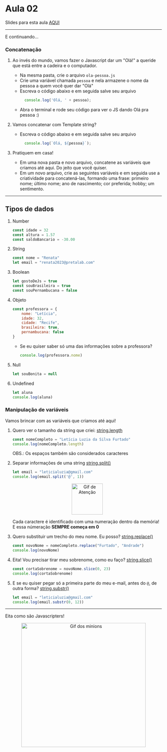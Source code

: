 # Aula 02

Slides para esta aula [AQUI](https://www.canva.com/design/DAFyXgYlRXc/VR70HoJZh4-DICtrnfoiSw/view?utm_content=DAFyXgYlRXc&utm_campaign=designshare&utm_medium=link&utm_source=editor)

---

E continuando...

### Concatenação

1. Ao invés do mundo, vamos fazer o Javascript dar um "Olá!" a queride que está entre a cadeira e o computador.
    - Na mesma pasta, crie o arquivo `ola-pessoa.js`
    - Crie uma variável chamada `pessoa` e nela armazene o nome da pessoa a quem você quer dar "Olá"
    - Escreva o código abaixo e em seguida salve seu arquivo 
      ```javascript
        console.log('Olá, ' + pessoa);
      ```
    - Abra o terminal e rode seu código para ver o JS dando Olá pra pessoa :)

2. Vamos concatenar com Template string?
    - Escreva o código abaixo e em seguida salve seu arquivo 
      ```javascript
        console.log(`Olá, ${pessoa}`);
      ```

3. Pratiquem em casa!
    - Em uma nova pasta e novo arquivo, concatene as variáveis que criamos até aqui. Do jeito que você quiser.
    - Em um novo arquivo, crie as seguintes variáveis e em seguida use a criatividade para concatená-las, formando uma frase: primeiro nome; último nome; ano de nascimento; cor preferida; hobby; um sentimento.

---

## Tipos de dados

1. Number
    ```javascript
    const idade = 32
    const altura = 1.57
    const saldoBancario = -30.00
    ```

2. String
    ```javascript
    const nome = "Renata"
    let email = "renata2023@pretalab.com"
    ```

3. Boolean
    ```javascript
    let gostoDeJs = true
    const souBrasileira = true
    const souPernambucana = false
    ```

4. Objeto
    ```javascript
    const professora = {
        nome: "Letícia",
        idade: 32,
        cidade: "Recife",
        brasileira: true,
        pernambucana: false
    }
    ```
    - Se eu quiser saber só uma das informações sobre a professora?
        ```javascript
        console.log(professora.nome)
        ```

5. Null
    ```javascript
    let souBonita = null
    ```

6. Undefined
    ```javascript
    let aluna
    console.log(aluna)
    ```

### Manipulação de variáveis

Vamos brincar com as variáveis que criamos até aqui!

1. Quero ver o tamanho da string que criei:
    [string.length](https://developer.mozilla.org/pt-BR/docs/Web/JavaScript/Reference/Global_Objects/String/length)

    ```javascript
    const nomeCompleto = "Letícia Luzia da Silva Furtado"
    console.log(nomeCompleto.length)
    ```
    OBS.: Os espaços também são considerados caracteres
    <br>

2. Separar informações de uma string
    [string.split()](https://developer.mozilla.org/pt-BR/docs/Web/JavaScript/Reference/Global_Objects/String/split)

    ```javascript
    let email = "leticialuzia@gmail.com"
    console.log(email.split('@', 1))
    ```
    <p align="center">
        <img alt="Gif de Atenção" src="https://www.afinca.org.br/wp-content/uploads/2017/10/atencao.gif" width=100 />
    </p>

    Cada caractere é identificado com uma numeração dentro da memória!
    E essa númeração <strong>SEMPRE começa em 0</strong>
    <br>

3. Quero substituir um trecho do meu nome. Eu posso?
    [string.replace()](https://developer.mozilla.org/pt-BR/docs/Web/JavaScript/Reference/Global_Objects/String/replace)

    ```javascript
    const novoNome = nomeCompleto.replace("Furtado", "Andrade")
    console.log(novoNome)
    ```

4. Eita! Vou precisar tirar meu sobrenome, como eu faço?
    [string.slice()](https://developer.mozilla.org/pt-BR/docs/Web/JavaScript/Reference/Global_Objects/String/slice)

    ```javascript
    const cortaSobrenome = novoNome.slice(0, 23)
    console.log(cortaSobrenome)
    ```

5. E se eu quiser pegar só a primeira parte do meu e-mail, antes do `@`, de outra forma?
    [string.substr()](https://developer.mozilla.org/pt-BR/docs/Web/JavaScript/Reference/Global_Objects/String/substr)

    ```javascript
    let email = "leticialuzia@gmail.com"
    console.log(email.substr(0, 12))
    ```
---
Eita como são Javascripters!
<p align="center">
    <img alt="Gif dos minions" src="https://miro.medium.com/v2/resize:fit:1000/0*86OBlwuENRBjbAuP.gif" width=400 />
</p>